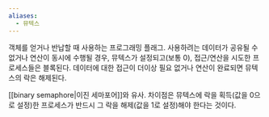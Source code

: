 ```yaml
---
aliases:
  - 뮤텍스
---
```

객체를 얻거나 반납할 때 사용하는 프로그래밍 플래그. 
사용하려는 데이터가 공유될 수 없거나 연산이 동시에 수행될 경우, 뮤텍스가 설정되고(보통 0), 접근/연산을 시도한 프로세스들은 블록된다. 
데이터에 대한 접근이 더이상 필요 없거나 연산이 완료되면 뮤텍스의 락은 해제된다. 

[[binary semaphore|이진 세마포어]]와 유사. 
차이점은 뮤텍스에 락을 획득(값을 0으로 설정)한 프로세스가 반드시 그 락을 해제(값을 1로 설정)해야 한다는 것이다. 